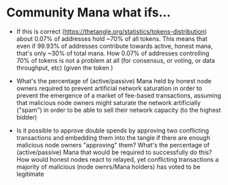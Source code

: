# Community Mana what ifs...


* If this is correct (https://thetangle.org/statistics/tokens-distribution) about 0.07% of addresses hold ~70% of all tokens. This means that even if 99.93% of addresses contribute towards active, honest mana, that's only ~30% of total mana.  How 0.07% of addresses controlling 70% of tokens is not a problem at all (for consensus, or voting, or data throughput, etc) (given the token )

* What's the percentage of (active/passive) Mana held by honest node owners required to prevent artificial network saturation in order to prevent the emergence of a market of fee-based transactions, assuming that malicious node owners might saturate the network artificially ("spam") in order to be able to sell their network capacity (to the highest bidder)
* Is it possible to approve double spends by approving two conflicting transactions and embedding them into the tangle if there are enough malicious node owners "approving" them? What's the percentage of (active/passive) Mana that would be required to successfully do this? How would honest nodes react to relayed, yet conflicting transactions a majority of malicious (node ownrs/Mana holders) has voted to be legitimate